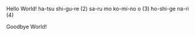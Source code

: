 Hello World!
ha-tsu shi-gu-re (2)
sa-ru mo ko-mi-no o (3)
ho-shi-ge na-ri (4)









Goodbye World!